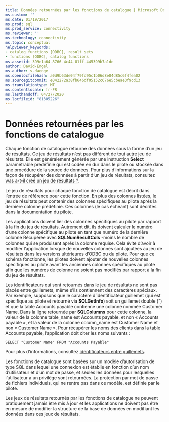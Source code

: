 ```yaml
---
title: Données retournées par les fonctions de catalogue | Microsoft Docs
ms.custom: ''
ms.date: 01/19/2017
ms.prod: sql
ms.prod_service: connectivity
ms.reviewer: ''
ms.technology: connectivity
ms.topic: conceptual
helpviewer_keywords:
- catalog functions [ODBC], result sets
- functions [ODBC], catalog functions
ms.assetid: 399e1a64-8766-4c44-81ff-445399b7a1de
author: David-Engel
ms.author: v-daenge
ms.openlocfilehash: a0d9b63de04f79fd95c1b06d8e84d85c6f4fea02
ms.sourcegitcommit: e042272a38fb646df05152c676e5cbeae3f9cd13
ms.translationtype: MT
ms.contentlocale: fr-FR
ms.lasthandoff: 04/27/2020
ms.locfileid: "81305226"
---
```

# <a name="data-returned-by-catalog-functions"></a>Données retournées par les fonctions de catalogue
Chaque fonction de catalogue retourne des données sous la forme d’un jeu de résultats. Ce jeu de résultats n’est pas différent de tout autre jeu de résultats. Elle est généralement générée par une instruction **Select** paramétrable prédéfinie qui est codée en dur dans le pilote ou stockée dans une procédure de la source de données. Pour plus d’informations sur la façon de récupérer des données à partir d’un jeu de résultats, consultez [was a-t-il créé un jeu de résultats ?](../../../odbc/reference/develop-app/was-a-result-set-created.md).  
  
 Le jeu de résultats pour chaque fonction de catalogue est décrit dans l’entrée de référence pour cette fonction. En plus des colonnes listées, le jeu de résultats peut contenir des colonnes spécifiques au pilote après la dernière colonne prédéfinie. Ces colonnes (le cas échéant) sont décrites dans la documentation du pilote.  
  
 Les applications doivent lier des colonnes spécifiques au pilote par rapport à la fin du jeu de résultats. Autrement dit, ils doivent calculer le numéro d’une colonne spécifique au pilote en tant que numéro de la dernière colonne Récupérée avec **SQLNumResultCols** -moins le nombre de colonnes qui se produisent après la colonne requise. Cela évite d’avoir à modifier l’application lorsque de nouvelles colonnes sont ajoutées au jeu de résultats dans les versions ultérieures d’ODBC ou du pilote. Pour que ce schéma fonctionne, les pilotes doivent ajouter de nouvelles colonnes spécifiques au pilote avant les anciennes colonnes spécifiques au pilote afin que les numéros de colonne ne soient pas modifiés par rapport à la fin du jeu de résultats.  
  
 Les identificateurs qui sont retournés dans le jeu de résultats ne sont pas placés entre guillemets, même s’ils contiennent des caractères spéciaux. Par exemple, supposons que le caractère d’identificateur guillemet (qui est spécifique au pilote et retourné via **SQLGetInfo**) soit un guillemet double (") et que la table Accounts payable contienne une colonne nommée Customer Name. Dans la ligne retournée par **SQLColumns** pour cette colonne, la valeur de la colonne table_name est Accounts payable, et non « Accounts payable », et la valeur de la colonne column_name est Customer Name et non « Customer Name ». Pour récupérer les noms des clients dans la table Accounts payable, l’application doit citer les noms suivants :  
  
```  
SELECT "Customer Name" FROM "Accounts Payable"  
```  
  
 Pour plus d’informations, consultez [identificateurs entre guillemets](../../../odbc/reference/develop-app/quoted-identifiers.md).  
  
 Les fonctions de catalogue sont basées sur un modèle d’autorisation de type SQL dans lequel une connexion est établie en fonction d’un nom d’utilisateur et d’un mot de passe, et seules les données pour lesquelles l’utilisateur a un privilège sont retournées. La protection par mot de passe de fichiers individuels, qui ne rentre pas dans ce modèle, est définie par le pilote.  
  
 Les jeux de résultats retournés par les fonctions de catalogue ne peuvent pratiquement jamais être mis à jour et les applications ne doivent pas être en mesure de modifier la structure de la base de données en modifiant les données dans ces jeux de résultats.
